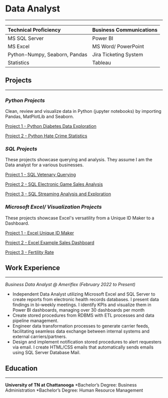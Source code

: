 # Data Analyst
* * *

| Technical Proficiency         | Business Communications  |
|:------------------------------|:-------------------------|
| MS SQL Server                 | Power BI                 | 
| MS Excel                      | MS Word/ PowerPoint      |
| Python-Numpy, Seaborn, Pandas | Jira Ticketing System    | 
| Statistics                    | Tableau                  | 

## Projects
* * *

### _Python Projects_


Clean, review and visualize data in Python (jupyter notebooks) by importing Pandas, MatPlotLib and Seaborn.

[Project 1 - Python Diabetes Data Exploration](https://github.com/ClemonsJarred/DataAnalystPortfolio/blob/main/diabetes1.ipynb)

[Project 2 - Python Hate Crime Statistics](https://github.com/ClemonsJarred/DataAnalystPortfolio/blob/main/hate-crime.ipynb)


### _SQL Projects_


These projects showcase querying and analysis. They assume I am the Data analyst for a various businesses.

[Project 1 - SQL Vetenary Querying](https://github.com/ClemonsJarred/DataAnalystPortfolio/blob/main/Vet_SQL.sql) 

[Project 2 - SQL Electronic Game Sales Analysis](https://github.com/ClemonsJarred/DataAnalystPortfolio/blob/fa05d0378be3fdbfebe18ddd33f992d1e54b70ae/Game_Sales_SQL.sql)

[Project 3 - SQL Streaming Analysis and Exploration](https://github.com/ClemonsJarred/DataAnalystPortfolio/blob/main/TwitchSQL.sql)


### _Microsoft Excel/ Visualization Projects_


These projects showcase Excel's versatility from a Unique ID Maker to a Dashboard.

[Project 1 - Excel Unique ID Maker](https://1drv.ms/x/s!AhEUIU-nD_3qgdNl2IZHRUtwuFct7Q?e=sNbjEf)

[Project 2 - Excel Example Sales Dashboard](https://1drv.ms/x/s!AhEUIU-nD_3qgdNc0M04XOTQ3dBiWA?e=CcGHGj)

[Project 3 - Fertility Rate](https://public.tableau.com/app/profile/jarred.clemons/viz/Average_Fertility_Rate-JC/Sheet1)



## Work Experience
* * *
_Business Data Analyst @ Ameriflex (February 2022 to Present)_
*	Independent Data Analyst utilizing Microsoft Excel and SQL Server to create reports from electronic health records databases. I present data findings in bi-weekly meetings. I identify KPIs and visualize them in Power BI dashboards, managing over 30 dashboards per month
*	Create stored procedures from RDBMS with ETL processes and data pipeline management. 
*	Engineer data transformation processes to generate carrier feeds, facilitating seamless data exchange between internal systems and external carriers/partners.
*	Design and implement notification stored procedures to alert requesters via email. I create HTML/CSS emails that automatically sends emails using SQL Server Database Mail.


## Education
* * *

**University of TN at Chattanooga**
*Bachelor’s Degree: Business Administration
*Bachelor’s Degree: Human Resource Management







